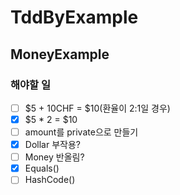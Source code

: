 # TddByExample

## MoneyExample
### 해야할 일
- [ ] $5 + 10CHF = $10(환율이 2:1일 경우)
- [X] $5 * 2 = $10
- [ ] amount를 private으로 만들기
- [X] Dollar 부작용?
- [ ] Money 반올림?
- [X] Equals()
- [ ] HashCode()